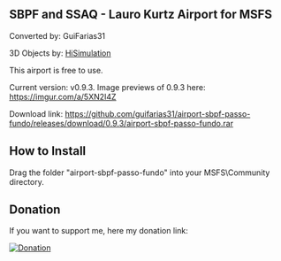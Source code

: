 ## SBPF and SSAQ - Lauro Kurtz Airport for MSFS ##

Converted by: GuiFarias31

3D Objects by: [HiSimulation](https://www.hisimulation.com.br/)

This airport is free to use.

Current version: v0.9.3. Image previews of 0.9.3 here: https://imgur.com/a/5XN2I4Z

Download link: https://github.com/guifarias31/airport-sbpf-passo-fundo/releases/download/0.9.3/airport-sbpf-passo-fundo.rar

## How to Install

Drag the folder "airport-sbpf-passo-fundo" into your MSFS\Community directory.

## Donation

If you want to support me, here my donation link:

[![Donation](https://i.imgur.com/vQyI7N5.png)](https://www.buymeacoffee.com/guifarias31)
